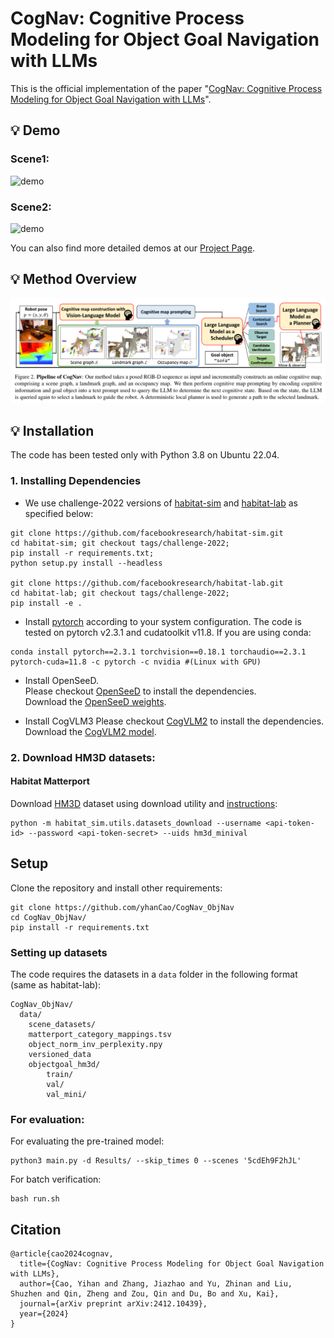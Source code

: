 # CogNav: Cognitive Process Modeling for Object Goal Navigation with LLMs
<!-- ### [Paper](https://arxiv.org/abs/2412.10439) | [Project Page](https://yhancao.github.io/CogNav/)  -->

<!-- > Yihan Cao*, [Jiazhao Zhang](https://jzhzhang.github.io/)\*, Zhinan Yu, Shuzhen Liu, [Zheng Qin](https://scholar.google.cl/citations?user=DnHBAN0AAAAJ&hl=zh-CN/), [Qin Zou](https://scholar.google.com.hk/citations?hl=en&user=dJ8izFAAAAAJ&view_op=list_works&sortby=pubdate/), [Bo Du](https://scholar.google.com/citations?user=Shy1gnMAAAAJ&hl=zh-CN/), [Kai Xu](https://kevinkaixu.net/)$^\dagger$  
> \* Equal contribution, $\dagger$  Corresponding author -->

<!-- CogNav is an effective cognitive process modeling for ObjectNav via exploiting the commonsense and spatial reasoning capability of LLMs by online constructing a heterogeneous cognitive map representation.  
Our method is a <b>zero-shot</b> framework, that can be directly applied to different kinds of scenes and categories <b>without training</b>. -->
This is the official implementation of the paper "[CogNav: Cognitive Process Modeling for Object Goal Navigation with LLMs](https://arxiv.org/abs/2412.10439)".

## :bulb: Demo
### Scene1:
![demo](./assets/demo1.gif)

### Scene2:
![demo](./assets/demo2.gif)

You can also find more detailed demos at our [Project Page](https://yhancao.github.io/CogNav/).


## :bulb: Method Overview 

![overview](./assets/pipeline.png)  

## :bulb: Installation

The code has been tested only with Python 3.8 on Ubuntu 22.04.

### 1. Installing Dependencies
- We use challenge-2022 versions of [habitat-sim](https://github.com/facebookresearch/habitat-sim) and [habitat-lab](https://github.com/facebookresearch/habitat-lab) as specified below:

```
git clone https://github.com/facebookresearch/habitat-sim.git
cd habitat-sim; git checkout tags/challenge-2022; 
pip install -r requirements.txt; 
python setup.py install --headless

git clone https://github.com/facebookresearch/habitat-lab.git
cd habitat-lab; git checkout tags/challenge-2022; 
pip install -e .
```

- Install [pytorch](https://pytorch.org/) according to your system configuration. The code is tested on pytorch v2.3.1 and cudatoolkit v11.8. If you are using conda:
```
conda install pytorch==2.3.1 torchvision==0.18.1 torchaudio==2.3.1 pytorch-cuda=11.8 -c pytorch -c nvidia #(Linux with GPU)
```

- Install OpenSeeD.  
Please checkout [OpenSeeD](https://github.com/facebookresearch/detectron2/) to install the dependencies.  
Download the [OpenSeeD weights](https://github.com/IDEA-Research/OpenSeeD/releases/tag/coco_pano_sota_swinl).

- Install CogVLM3
Please checkout [CogVLM2](https://github.com/THUDM/CogVLM2) to install the dependencies.  
Download the [CogVLM2 model](https://huggingface.co/THUDM/cogvlm2-llama3-chat-19B).

### 2. Download HM3D datasets:

#### Habitat Matterport
Download [HM3D](https://aihabitat.org/datasets/hm3d/) dataset using download utility and [instructions](https://github.com/facebookresearch/habitat-sim/blob/089f6a41474f5470ca10222197c23693eef3a001/datasets/HM3D.md):
```
python -m habitat_sim.utils.datasets_download --username <api-token-id> --password <api-token-secret> --uids hm3d_minival
```



## Setup
Clone the repository and install other requirements:
```
git clone https://github.com/yhanCao/CogNav_ObjNav
cd CogNav_ObjNav/
pip install -r requirements.txt
```

### Setting up datasets
The code requires the datasets in a `data` folder in the following format (same as habitat-lab):
```
CogNav_ObjNav/
  data/
    scene_datasets/
    matterport_category_mappings.tsv
    object_norm_inv_perplexity.npy
    versioned_data
    objectgoal_hm3d/
        train/
        val/
        val_mini/
```


### For evaluation: 
For evaluating the pre-trained model:
```
python3 main.py -d Results/ --skip_times 0 --scenes '5cdEh9F2hJL'
```
For batch verification:  
```
bash run.sh
```
## Citation
```
@article{cao2024cognav,
  title={CogNav: Cognitive Process Modeling for Object Goal Navigation with LLMs},
  author={Cao, Yihan and Zhang, Jiazhao and Yu, Zhinan and Liu, Shuzhen and Qin, Zheng and Zou, Qin and Du, Bo and Xu, Kai},
  journal={arXiv preprint arXiv:2412.10439},
  year={2024}
}
```
